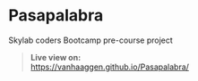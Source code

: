# Pasapalabra
Skylab coders Bootcamp pre-course project

>**Live view on:**
><br/>https://vanhaaggen.github.io/Pasapalabra/
